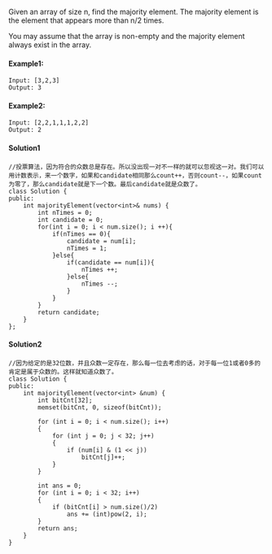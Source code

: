 Given an array of size n, find the majority element. The majority element is the element that appears more than n/2 times.

You may assume that the array is non-empty and the majority element always exist in the array.
#### Example1:
```
Input: [3,2,3]
Output: 3
```

#### Example2:
```
Input: [2,2,1,1,1,2,2]
Output: 2
```

#### Solution1
```
//投票算法，因为符合的众数总是存在。所以没出现一对不一样的就可以忽视这一对。我们可以用计数表示，来一个数字，如果和candidate相同那么count++，否则count--，如果count为零了，那么candidate就是下一个数。最后candidate就是众数了。
class Solution {
public:
    int majorityElement(vector<int>& nums) {
        int nTimes = 0;
        int candidate = 0;
        for(int i = 0; i < num.size(); i ++){
            if(nTimes == 0){
                candidate = num[i];
                nTimes = 1;
            }else{
                if(candidate == num[i]){
                    nTimes ++;
                }else{
                    nTimes --;
                }
            }
        }
        return candidate;
    }
};
```

#### Solution2
```
//因为给定的是32位数，并且众数一定存在，那么每一位去考虑的话，对于每一位1或者0多的肯定是属于众数的。这样就知道众数了。
class Solution {
public:
    int majorityElement(vector<int> &num) {
        int bitCnt[32];
        memset(bitCnt, 0, sizeof(bitCnt));
        
        for (int i = 0; i < num.size(); i++)
        {
            for (int j = 0; j < 32; j++)
            {
                if (num[i] & (1 << j))
                    bitCnt[j]++;
            }
        }
        
        int ans = 0;
        for (int i = 0; i < 32; i++)
        {
            if (bitCnt[i] > num.size()/2)
                ans += (int)pow(2, i);
        }
        return ans;
    }
}
```